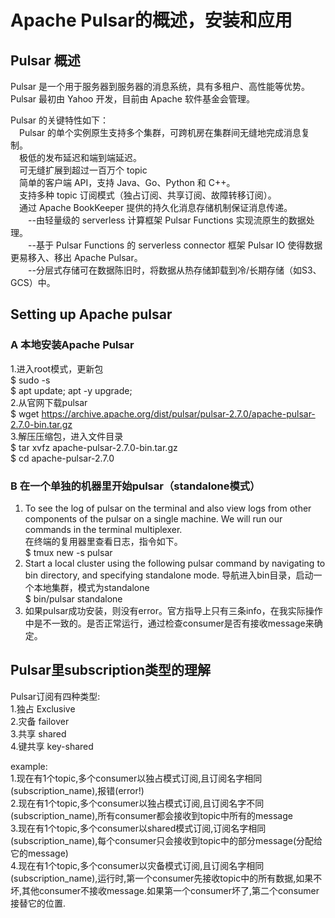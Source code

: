 # Apache Pulsar的概述，安装和应用

## Pulsar 概述
Pulsar 是一个用于服务器到服务器的消息系统，具有多租户、高性能等优势。 Pulsar 最初由 Yahoo 开发，目前由 Apache 软件基金会管理。  

Pulsar 的关键特性如下：    
&emsp;Pulsar 的单个实例原生支持多个集群，可跨机房在集群间无缝地完成消息复制。  
&emsp;极低的发布延迟和端到端延迟。  
&emsp;可无缝扩展到超过一百万个 topic  
&emsp;简单的客户端 API，支持 Java、Go、Python 和 C++。  
&emsp;支持多种 topic 订阅模式（独占订阅、共享订阅、故障转移订阅）。  
&emsp;通过 Apache BookKeeper 提供的持久化消息存储机制保证消息传递。    
&emsp;&emsp;--由轻量级的 serverless 计算框架 Pulsar Functions 实现流原生的数据处理。  
&emsp;&emsp;--基于 Pulsar Functions 的 serverless connector 框架 Pulsar IO 使得数据更易移入、移出 Apache Pulsar。  
&emsp;&emsp;--分层式存储可在数据陈旧时，将数据从热存储卸载到冷/长期存储（如S3、GCS）中。  

## Setting up Apache pulsar
### A 本地安装Apache Pulsar
1.进入root模式，更新包  
$ sudo -s  
$ apt update; apt -y upgrade;    
2.从官网下载pulsar  
$ wget https://archive.apache.org/dist/pulsar/pulsar-2.7.0/apache-pulsar-2.7.0-bin.tar.gz  
3.解压压缩包，进入文件目录  
$ tar xvfz apache-pulsar-2.7.0-bin.tar.gz    
$ cd apache-pulsar-2.7.0  

### B 在一个单独的机器里开始pulsar（standalone模式）
1. To see the log of pulsar on the terminal and also view logs from other components of the pulsar on a single machine. We will run our commands in the terminal multiplexer.  
在终端的复用器里查看日志，指令如下。  
$ tmux new -s pulsar    
2. Start a local cluster using the following pulsar command by navigating to bin directory, and specifying standalone mode. 导航进入bin目录，启动一个本地集群，模式为standalone  
$ bin/pulsar standalone
3. 如果pulsar成功安装，则没有error。官方指导上只有三条info，在我实际操作中是不一致的。是否正常运行，通过检查consumer是否有接收message来确定。      

## Pulsar里subscription类型的理解
Pulsar订阅有四种类型:  
1.独占 Exclusive  
2.灾备 failover  
3.共享 shared  
4.键共享 key-shared  

example:  
1.现在有1个topic,多个consumer以独占模式订阅,且订阅名字相同(subscription_name),报错(error!)  
2.现在有1个topic,多个consumer以独占模式订阅,且订阅名字不同(subscription_name),所有consumer都会接收到topic中所有的message  
3.现在有1个topic,多个consumer以shared模式订阅,订阅名字相同(subscription_name),每个consumer只会接收到topic中的部分message(分配给它的message)    
4.现在有1个topic,多个consumer以灾备模式订阅,且订阅名字相同(subscription_name),运行时,第一个consumer先接收topic中的所有数据,如果不坏,其他consumer不接收message.如果第一个consumer坏了,第二个consumer接替它的位置.    



  

